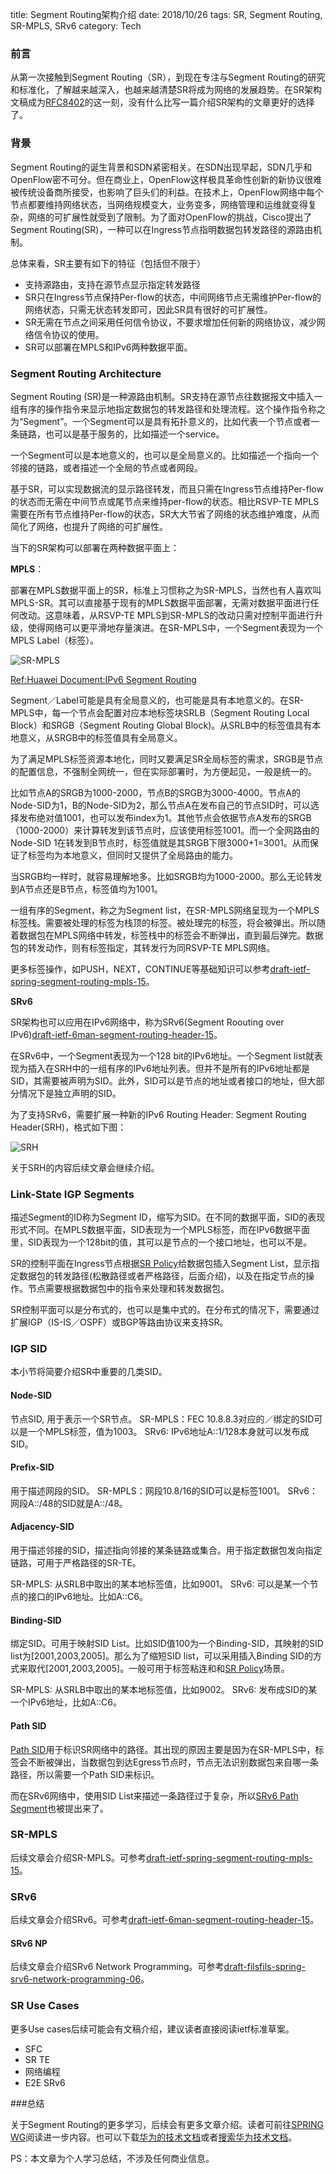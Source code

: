 ﻿title: Segment Routing架构介绍
date: 2018/10/26
tags: SR, Segment Routing, SR-MPLS, SRv6
category: Tech

### 前言

从第一次接触到Segment Routing（SR），到现在专注与Segment Routing的研究和标准化，了解越来越深入，也越来越清楚SR将成为网络的发展趋势。在SR架构文稿成为[RFC8402](https://tools.ietf.org/html/rfc8402)的这一刻，没有什么比写一篇介绍SR架构的文章更好的选择了。

### 背景 
Segment Routing的诞生背景和SDN紧密相关。在SDN出现早起，SDN几乎和OpenFlow密不可分。但在商业上，OpenFlow这样极具革命性创新的新协议很难被传统设备商所接受，也影响了巨头们的利益。在技术上，OpenFlow网络中每个节点都要维持网络状态，当网络规模变大，业务变多，网络管理和运维就变得复杂，网络的可扩展性就受到了限制。为了面对OpenFlow的挑战，Cisco提出了Segment Routing(SR)，一种可以在Ingress节点指明数据包转发路径的源路由机制。

总体来看，SR主要有如下的特征（包括但不限于）

* 支持源路由，支持在源节点显示指定转发路径
* SR只在Ingress节点保持Per-flow的状态，中间网络节点无需维护Per-flow的网络状态，只需无状态转发即可，因此SR具有很好的可扩展性。
* SR无需在节点之间采用任何信令协议，不要求增加任何新的网络协议，减少网络信令协议的使用。
* SR可以部署在MPLS和IPv6两种数据平面。

### Segment Routing Architecture

Segment Routing (SR)是一种源路由机制。SR支持在源节点往数据报文中插入一组有序的操作指令来显示地指定数据包的转发路径和处理流程。这个操作指令称之为“Segment”。一个Segment可以是具有拓扑意义的，比如代表一个节点或者一条链路，也可以是基于服务的，比如描述一个service。 

一个Segment可以是本地意义的，也可以是全局意义的。比如描述一个指向一个邻接的链路，或者描述一个全局的节点或者网段。 

基于SR，可以实现数据流的显示路径转发，而且只需在Ingress节点维持Per-flow的状态而无需在中间节点或尾节点来维持per-flow的状态。相比RSVP-TE MPLS需要在所有节点维持Per-flow的状态，SR大大节省了网络的状态维护难度，从而简化了网络，也提升了网络的可扩展性。

当下的SR架构可以部署在两种数据平面上：

**MPLS**：

部署在MPLS数据平面上的SR，标准上习惯称之为SR-MPLS，当然也有人喜欢叫MPLS-SR。其可以直接基于现有的MPLS数据平面部署，无需对数据平面进行任何改动。这意味着，从RSVP-TE MPLS到SR-MPLS的改动只需对控制平面进行升级，使得网络可以更平滑地存量演进。在SR-MPLS中，一个Segment表现为一个MPLS Label（标签）。

![SR-MPLS](http://wx3.sinaimg.cn/mw690/7f593341ly1fwlyjl3qa1j21kw0ttdnf.jpg)

[Ref:Huawei Document:IPv6 Segment Routing](http://support.huawei.com/enterprise/zh/doc/DOC1000173014?section=j004)

Segment／Label可能是具有全局意义的，也可能是具有本地意义的。在SR-MPLS中，每一个节点会配置对应本地标签块SRLB（Segment Routing Local Block）和SRGB（Segment Routing Global Block)。从SRLB中的标签值具有本地意义，从SRGB中的标签值具有全局意义。

为了满足MPLS标签资源本地化，同时又要满足SR全局标签的需求，SRGB是节点的配置信息，不强制全网统一，但在实际部署时，为方便起见，一般是统一的。

比如节点A的SRGB为1000-2000，节点B的SRGB为3000-4000。节点A的Node-SID为1，B的Node-SID为2，那么节点A在发布自己的节点SID时，可以选择发布绝对值1001，也可以发布index为1。其他节点会依据节点A发布的SRGB（1000-2000）来计算转发到该节点时，应该使用标签1001。而一个全网路由的Node-SID 1在转发到B节点时，标签值就是其SRGB下限3000+1=3001。从而保证了标签均为本地意义，但同时又提供了全局路由的能力。

当SRGB均一样时，就容易理解地多。比如SRGB均为1000-2000。那么无论转发到A节点还是B节点，标签值均为1001。

一组有序的Segment，称之为Segment list，在SR-MPLS网络呈现为一个MPLS标签栈。需要被处理的标签为栈顶的标签。被处理完的标签，将会被弹出。所以随着数据包在MPLS网络中转发，标签栈中的标签会不断弹出，直到最后弹完。数据包的转发动作，则有标签指定，其转发行为同RSVP-TE MPLS网络。

更多标签操作，如PUSH，NEXT，CONTINUE等基础知识可以参考[draft-ietf-spring-segment-routing-mpls-15](https://tools.ietf.org/html/draft-ietf-spring-segment-routing-mpls-15)。



**SRv6**

SR架构也可以应用在IPv6网络中，称为SRv6(Segment Roouting over IPv6)[draft-ietf-6man-segment-routing-header-15](https://tools.ietf.org/html/draft-ietf-6man-segment-routing-header-15)。

在SRv6中，一个Segment表现为一个128 bit的IPv6地址。一个Segment list就表现为插入在SRH中的一组有序的IPv6地址列表。但并不是所有的IPv6地址都是SID，其需要被声明为SID。此外，SID可以是节点的地址或者接口的地址，但大部分情况下是独立声明的SID。

为了支持SRv6，需要扩展一种新的IPv6 Routing Header: Segment Routing Header(SRH)，格式如下图：

![SRH](http://wx2.sinaimg.cn/mw690/7f593341ly1fwlyfgeo1oj20vk0nswgi.jpg)

关于SRH的内容后续文章会继续介绍。

### Link-State IGP Segments 

描述Segment的ID称为Segment ID，缩写为SID。在不同的数据平面，SID的表现形式不同。在MPLS数据平面，SID表现为一个MPLS标签，而在IPv6数据平面里，SID表现为一个128bit的值，其可以是节点的一个接口地址，也可以不是。

SR的控制平面在Ingress节点根据[SR Policy](https://tools.ietf.org/html/draft-ietf-spring-segment-routing-policy-02)给数据包插入Segment List，显示指定数据包的转发路径(松散路径或者严格路径，后面介绍)，以及在指定节点的操作。节点需要根据数据包中的指令来处理和转发数据包。

SR控制平面可以是分布式的，也可以是集中式的。在分布式的情况下，需要通过扩展IGP（IS-IS／OSPF）或BGP等路由协议来支持SR。

### IGP SID

本小节将简要介绍SR中重要的几类SID。

#### Node-SID

节点SID, 用于表示一个SR节点。
SR-MPLS：FEC 10.8.8.3对应的／绑定的SID可以是一个MPLS标签，值为1003。
SRv6: IPv6地址A::1/128本身就可以发布成SID。

#### Prefix-SID
用于描述网段的SID。
SR-MPLS：网段10.8/16的SID可以是标签1001。
SRv6：网段A::/48的SID就是A::/48。

#### Adjacency-SID

用于描述邻接的SID，描述指向邻接的某条链路或集合。用于指定数据包发向指定链路，可用于严格路径的SR-TE。

SR-MPLS: 从SRLB中取出的某本地标签值，比如9001。
SRv6: 可以是某一个节点的接口的IPv6地址。比如A::C6。

#### Binding-SID

绑定SID。可用于映射SID List。比如SID值100为一个Binding-SID，其映射的SID list为[2001,2003,2005]。那么为了缩短SID list，可以采用插入Binding SID的方式来取代[2001,2003,2005]。一般可用于标签粘连和和[SR Policy](https://tools.ietf.org/html/draft-ietf-spring-segment-routing-policy-02)场景。

SR-MPLS: 从SRLB中取出的某本地标签值，比如9002。
SRv6: 发布成SID的某一个IPv6地址，比如A::C6。

#### Path SID

[Path SID](https://tools.ietf.org/html/draft-cheng-spring-mpls-path-segment-03)用于标识SR网络中的路径。其出现的原因主要是因为在SR-MPLS中，标签会不断被弹出，当数据包到达Egress节点时，节点无法识别数据包来自哪一条路径，所以需要一个Path SID来标识。

而在SRv6网络中，使用SID List来描述一条路径过于复杂，所以[SRv6 Path Segment](https://tools.ietf.org/html/draft-li-spring-srv6-path-segment-00)也被提出来了。


### SR-MPLS
后续文章会介绍SR-MPLS。可参考[draft-ietf-spring-segment-routing-mpls-15](https://tools.ietf.org/html/draft-ietf-spring-segment-routing-mpls-15)。

### SRv6
后续文章会介绍SRv6。可参考[draft-ietf-6man-segment-routing-header-15](https://tools.ietf.org/html/draft-ietf-6man-segment-routing-header-15)。

#### SRv6 NP

后续文章会介绍SRv6 Network Programming。可参考[draft-filsfils-spring-srv6-network-programming-06](https://tools.ietf.org/html/draft-filsfils-spring-srv6-network-programming-06)。

### SR Use Cases

更多Use cases后续可能会有文稿介绍，建议读者直接阅读ietf标准草案。

* SFC
* SR TE
* 网络编程
* E2E SRv6

###总结

关于Segment Routing的更多学习，后续会有更多文章介绍。读者可前往[SPRING WG](https://tools.ietf.org/wg/spring)阅读进一步内容。也可以下载[华为的技术文档](http://support.huawei.com/enterprise/zh/doc/DOC1000173014?section=j004)或者[搜索华为技术文档](http://e.huawei.com/enterprisesearch/?lang=zh#keyword=segment+routing&lang=zh&site=1&type=ALL)。

PS：本文章为个人学习总结，不涉及任何商业信息。


